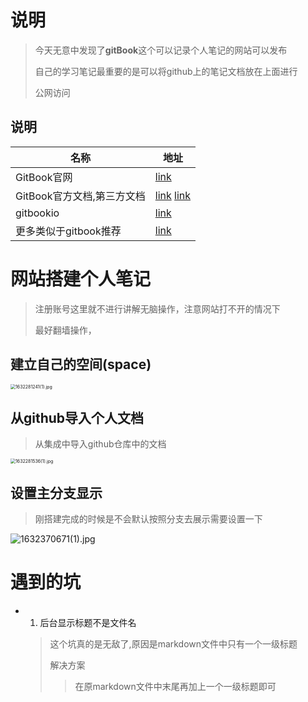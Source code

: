 # 说明

> 今天无意中发现了**gitBook**这个可以记录个人笔记的网站可以发布
>
> 自己的学习笔记最重要的是可以将github上的笔记文档放在上面进行
>
> 公网访问

## 说明

| 名称                       | 地址                                                         |
| -------------------------- | ------------------------------------------------------------ |
| GitBook官网                | [link](https://www.gitbook.com/)                             |
| GitBook官方文档,第三方文档 | [link](https://docs.gitbook.com/)  [link](http://www.chengweiyang.cn/gitbook/introduction/README.html) |
| gitbookio                  | [link](https://github.com/GitbookIO/gitbook)                 |
| 更多类似于gitbook推荐      | [link](https://zhuanlan.zhihu.com/p/36294814)                |

# 网站搭建个人笔记

> 注册账号这里就不进行讲解无脑操作，注意网站打不开的情况下
>
> 最好翻墙操作，

## 建立自己的空间(space)

<img src="https://i.loli.net/2021/09/22/wJfkV17FEe3XTWZ.png" alt="1632281241(1).jpg" style="zoom:50%;" />

##  从github导入个人文档

>从集成中导入github仓库中的文档

<img src="https://i.loli.net/2021/09/22/plKdDaOrJURf7Be.png" alt="1632281536(1).jpg" style="zoom:50%;" />



## 设置主分支显示

> 刚搭建完成的时候是不会默认按照分支去展示需要设置一下

![1632370671(1).jpg](https://i.loli.net/2021/09/23/4VNoWUJCyxFePvh.png)

#  遇到的坑

- 1. 后台显示标题不是文件名

  > 这个坑真的是无敌了,原因是markdown文件中只有一个一级标题
  >
  > 解决方案
  >
  > > 在原markdown文件中末尾再加上一个一级标题即可